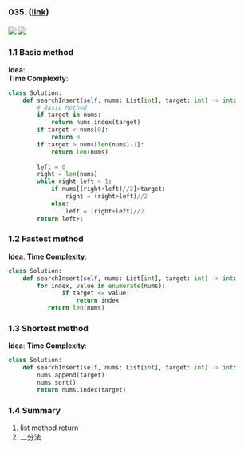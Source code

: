 ### 035.  ([link](https://leetcode.com/problems/search-insert-position/))
#### ![](https://img.shields.io/badge/Tag-Array-brightgreen.svg) ![](https://img.shields.io/badge/Difficult-Easy-brightgreen.svg)
### 1.1 Basic method
**Idea**:  
**Time Complexity**: 

``` python
class Solution:
    def searchInsert(self, nums: List[int], target: int) -> int:
        # Basic Method
        if target in nums:
            return nums.index(target)
        if target < nums[0]:
            return 0
        if target > nums[len(nums)-1]:
            return len(nums)
        
        left = 0
        right = len(nums)
        while right-left > 1:
            if nums[(right+left)//2]>target:
                right = (right+left)//2
            else:
                left = (right+left)//2
        return left+1
```

### 1.2 Fastest method
**Idea**: 
**Time Complexity**: 

``` python
class Solution:
    def searchInsert(self, nums: List[int], target: int) -> int:
        for index, value in enumerate(nums):
               if target <= value:
                   return index
           return len(nums) 
```

### 1.3 Shortest method
**Idea**: 
**Time Complexity**: 
``` python
class Solution:
    def searchInsert(self, nums: List[int], target: int) -> int:
        nums.append(target)
        nums.sort()
        return nums.index(target)   

```

### 1.4 Summary
1. list method return 
2. 二分法

